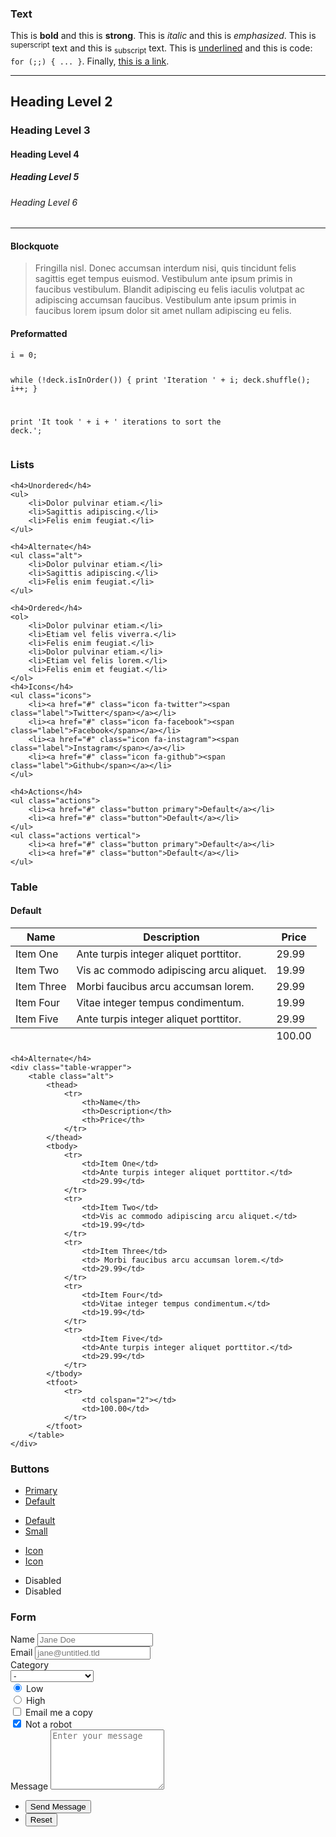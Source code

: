 <!-- ---
title: elements
--- -->

<section>
	<h3 class="major">Text</h3>
	<p>This is <b>bold</b> and this is <strong>strong</strong>. This is <i>italic</i> and this is <em>emphasized</em>.
	This is <sup>superscript</sup> text and this is <sub>subscript</sub> text.
	This is <u>underlined</u> and this is code: <code>for (;;) { ... }</code>. Finally, <a href="#">this is a link</a>.</p>
	<hr />
	<h2>Heading Level 2</h2>
	<h3>Heading Level 3</h3>
	<h4>Heading Level 4</h4>
	<h5>Heading Level 5</h5>
	<h6>Heading Level 6</h6>
	<hr />
	<h4>Blockquote</h4>
	<blockquote>Fringilla nisl. Donec accumsan interdum nisi, quis tincidunt felis sagittis eget tempus euismod. Vestibulum ante ipsum primis in faucibus vestibulum. Blandit adipiscing eu felis iaculis volutpat ac adipiscing accumsan faucibus. Vestibulum ante ipsum primis in faucibus lorem ipsum dolor sit amet nullam adipiscing eu felis.</blockquote>
	<h4>Preformatted</h4>
	<pre><code>i = 0;

while (!deck.isInOrder()) {
print 'Iteration ' + i;
deck.shuffle();
i++;
}

print 'It took ' + i + ' iterations to sort the deck.';</code></pre>
</section>

<section>
	<h3 class="major">Lists</h3>

	<h4>Unordered</h4>
	<ul>
		<li>Dolor pulvinar etiam.</li>
		<li>Sagittis adipiscing.</li>
		<li>Felis enim feugiat.</li>
	</ul>

	<h4>Alternate</h4>
	<ul class="alt">
		<li>Dolor pulvinar etiam.</li>
		<li>Sagittis adipiscing.</li>
		<li>Felis enim feugiat.</li>
	</ul>

	<h4>Ordered</h4>
	<ol>
		<li>Dolor pulvinar etiam.</li>
		<li>Etiam vel felis viverra.</li>
		<li>Felis enim feugiat.</li>
		<li>Dolor pulvinar etiam.</li>
		<li>Etiam vel felis lorem.</li>
		<li>Felis enim et feugiat.</li>
	</ol>
	<h4>Icons</h4>
	<ul class="icons">
		<li><a href="#" class="icon fa-twitter"><span class="label">Twitter</span></a></li>
		<li><a href="#" class="icon fa-facebook"><span class="label">Facebook</span></a></li>
		<li><a href="#" class="icon fa-instagram"><span class="label">Instagram</span></a></li>
		<li><a href="#" class="icon fa-github"><span class="label">Github</span></a></li>
	</ul>

	<h4>Actions</h4>
	<ul class="actions">
		<li><a href="#" class="button primary">Default</a></li>
		<li><a href="#" class="button">Default</a></li>
	</ul>
	<ul class="actions vertical">
		<li><a href="#" class="button primary">Default</a></li>
		<li><a href="#" class="button">Default</a></li>
	</ul>
</section>

<section>
	<h3 class="major">Table</h3>
	<h4>Default</h4>
	<div class="table-wrapper">
		<table>
			<thead>
				<tr>
					<th>Name</th>
					<th>Description</th>
					<th>Price</th>
				</tr>
			</thead>
			<tbody>
				<tr>
					<td>Item One</td>
					<td>Ante turpis integer aliquet porttitor.</td>
					<td>29.99</td>
				</tr>
				<tr>
					<td>Item Two</td>
					<td>Vis ac commodo adipiscing arcu aliquet.</td>
					<td>19.99</td>
				</tr>
				<tr>
					<td>Item Three</td>
					<td> Morbi faucibus arcu accumsan lorem.</td>
					<td>29.99</td>
				</tr>
				<tr>
					<td>Item Four</td>
					<td>Vitae integer tempus condimentum.</td>
					<td>19.99</td>
				</tr>
				<tr>
					<td>Item Five</td>
					<td>Ante turpis integer aliquet porttitor.</td>
					<td>29.99</td>
				</tr>
			</tbody>
			<tfoot>
				<tr>
					<td colspan="2"></td>
					<td>100.00</td>
				</tr>
			</tfoot>
		</table>
	</div>

	<h4>Alternate</h4>
	<div class="table-wrapper">
		<table class="alt">
			<thead>
				<tr>
					<th>Name</th>
					<th>Description</th>
					<th>Price</th>
				</tr>
			</thead>
			<tbody>
				<tr>
					<td>Item One</td>
					<td>Ante turpis integer aliquet porttitor.</td>
					<td>29.99</td>
				</tr>
				<tr>
					<td>Item Two</td>
					<td>Vis ac commodo adipiscing arcu aliquet.</td>
					<td>19.99</td>
				</tr>
				<tr>
					<td>Item Three</td>
					<td> Morbi faucibus arcu accumsan lorem.</td>
					<td>29.99</td>
				</tr>
				<tr>
					<td>Item Four</td>
					<td>Vitae integer tempus condimentum.</td>
					<td>19.99</td>
				</tr>
				<tr>
					<td>Item Five</td>
					<td>Ante turpis integer aliquet porttitor.</td>
					<td>29.99</td>
				</tr>
			</tbody>
			<tfoot>
				<tr>
					<td colspan="2"></td>
					<td>100.00</td>
				</tr>
			</tfoot>
		</table>
	</div>
</section>

<section>
	<h3 class="major">Buttons</h3>
	<ul class="actions">
		<li><a href="#" class="button primary">Primary</a></li>
		<li><a href="#" class="button">Default</a></li>
	</ul>
	<ul class="actions">
		<li><a href="#" class="button">Default</a></li>
		<li><a href="#" class="button small">Small</a></li>
	</ul>
	<ul class="actions">
		<li><a href="#" class="button primary icon fa-download">Icon</a></li>
		<li><a href="#" class="button icon fa-download">Icon</a></li>
	</ul>
	<ul class="actions">
		<li><span class="button primary disabled">Disabled</span></li>
		<li><span class="button disabled">Disabled</span></li>
	</ul>
</section>

<section>
	<h3 class="major">Form</h3>
	<form method="post" action="#">
        <div class="fields">
            <div class="field half first">
                <label for="demo-name">Name</label>
                <input type="text" name="demo-name" id="demo-name" value="" placeholder="Jane Doe" />
            </div>
            <div class="field half">
                <label for="demo-email">Email</label>
                <input type="email" name="demo-email" id="demo-email" value="" placeholder="jane@untitled.tld" />
            </div>
            <div class="field">
                <label for="demo-category">Category</label>
                <div class="select-wrapper">
                    <select name="demo-category" id="demo-category">
                        <option value="">-</option>
                        <option value="1">Manufacturing</option>
                        <option value="1">Shipping</option>
                        <option value="1">Administration</option>
                        <option value="1">Human Resources</option>
                    </select>
                </div>
            </div>
            <div class="field half first">
                <input type="radio" id="demo-priority-low" name="demo-priority" checked>
                <label for="demo-priority-low">Low</label>
            </div>
            <div class="field half">
                <input type="radio" id="demo-priority-high" name="demo-priority">
                <label for="demo-priority-high">High</label>
            </div>
            <div class="field half first">
                <input type="checkbox" id="demo-copy" name="demo-copy">
                <label for="demo-copy">Email me a copy</label>
            </div>
            <div class="field half">
                <input type="checkbox" id="demo-human" name="demo-human" checked>
                <label for="demo-human">Not a robot</label>
            </div>
            <div class="field">
                <label for="demo-message">Message</label>
                <textarea name="demo-message" id="demo-message" placeholder="Enter your message" rows="6"></textarea>
            </div>
        </div>
		<ul class="actions">
			<li><input type="submit" value="Send Message" class="special" /></li>
			<li><input type="reset" value="Reset" /></li>
		</ul>
	</form>
</section>
